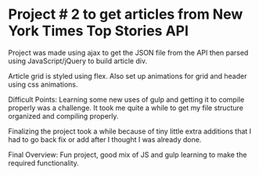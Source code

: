 # Project # 2 to get articles from New York Times Top Stories API

Project was made using ajax to get the JSON file from the API then parsed using JavaScript/jQuery to build article div.

Article grid is styled using flex. Also set up animations for grid and header using css animations.

Difficult Points:
  Learning some new uses of gulp and getting it to compile properly was a challenge. It took me quite a while to get my file structure organized and compiling properly.
  
  Finalizing the project took a while because of tiny little extra additions that I had  to go back fix or add after I thought I was already done.
  
Final Overview: Fun project, good mix of JS and gulp learning to make the required functionality.
